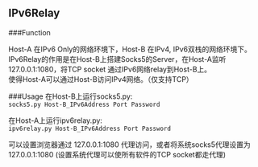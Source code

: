 ## IPv6Relay

###Function

Host-A 在IPv6 Only的网络环境下，Host-B 在IPv4, IPv6双栈的网络环境下。  
IPv6Relay的作用是在Host-B上搭建Socks5的Server，在Host-A监听127.0.0.1:1080，将TCP socket 通过IPv6网络relay到Host-B上。  
使得Host-A可以通过Host-B访问IPv4网络。（仅支持TCP）

###Usage
在Host-B上运行socks5.py:  
`socks5.py Host-B_IPv6Address Port Password`  

在Host-A上运行ipv6relay.py:  
`ipv6relay.py Host-B_IPv6Address Port Password`  

可以设置浏览器通过 127.0.0.1:1080 代理访问，或者将系统socks5代理设置为 127.0.0.1:1080 (设置系统代理可以使所有软件的TCP socket都走代理)
